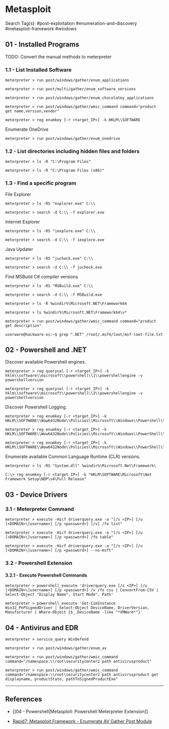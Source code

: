 # Metasploit
Search Tag(s): #post-exploitation #enumeration-and-discovery #metasploit-framework #windows

## 01 - Installed Programs

TODO: Convert the manual methods to meterpreter

### 1.1 - List Installed Software

```
meterpreter > run post/windows/gather/enum_applications

meterpreter > run post/multi/gather/enum_software_versions

meterpreter > run post/windows/gather/enum_chocolatey_applications

meterpreter > run post/windows/gather/wmic_command command="product get name,version,vendor"

meterpreter > reg enumkey [-r <target_IP>] -k HKLM\\SOFTWARE
```

Enumerate OneDrive

```
meterpreter > run post/windows/gather/enum_onedrive
```

### 1.2 - List directories including hidden files and folders

```
meterpreter > ls -R "C:\Program Files"

meterpreter > ls -R "C:\Program Files (x86)"
```

### 1.3 - Find a specific program

File Explorer

```
meterpreter > ls -RS "explorer.exe" C:\\

meterpreter > search -d C:\\ -f explorer.exe
```

Internet Explorer

```
meterpreter > ls -RS "iexplore.exe" C:\\

meterpreter > search -d C:\\ -f iexplore.exe
```

Java Updater

```
meterpreter > ls -RS "jucheck.exe" C:\\

meterpreter > search -d C:\\ -f jucheck.exe
```

Find MSBuild C# compiler versions

```
meterpreter > ls -RS "MSBuild.exe" C:\\

meterpreter > search -d C:\\ -f MSBuild.exe

meterpreter > ls -R %windir%\Microsoft.NET\Framework64

meterpreter > ls %windir%\Microsoft.NET\Framework64\v*

meterpreter > run post/windows/gather/wmic_command command="product get description"

userware@hackware-os:~$ grep ".NET" /root/.msf4/loot/msf-loot-file.txt
```

## 02 - Powershell and .NET

Discover available Powershell engines.

```
meterpreter > reg queryval [-r <target_IP>] -k hklm\\software\\microsoft\\powershell\\1\\powershellengine -v powershellversion

meterpreter > reg queryval [-r <target_IP>] -k hklm\\software\\microsoft\\powershell\\3\\powershellengine -v powershellversion
```

Discover Powershell Logging.

```
meterpreter > reg enumkey [-r <target_IP>] -k HKLM\\SOFTWARE\\Wow6432Node\\Policies\\Microsoft\\Windows\\Powershell\\Transcription

meterpreter > reg enumkey [-r <target_IP>] -k HKLM\\SOFTWARE\\Wow6432Node\\Policies\\Microsoft\\Windows\\PowerShell\\ModuleLogging

meterpreter > reg enumkey [-r <target_IP>] -k HKLM\\SOFTWARE\\Wow6432Node\\Policies\\Microsoft\\Windows\\PowerShell\\ScriptBlockLogging
```

Enumerate available Common Language Runtime (CLR) versions.

```
meterpreter > ls -RS "System.dll" %windir%\Microsoft.Net\Framework\

C:\> reg enumkey [-r <target_IP>] -k "HKLM\SOFTWARE\Microsoft\Net Framework Setup\NDP\v4\Full Release"
```

## 03 - Device Drivers

### 3.1 - Meterpreter Command

```
meterpreter > execute -Hicf driverquery.exe -a "[/s <IP>] [/u [<DOMAIN>\]username>] [/p <password>] [/v] /fo list"

meterpreter > execute -Hicf driverquery.exe -a "[/s <IP>] [/u [<DOMAIN>\]username>] [/p <password>] /fo table"

meterpreter > execute -Hicf driverquery.exe -a "[/s <IP>] [/u [<DOMAIN>\]username>] [/p <password>] --no-msft"
```

### 3.2 - Powershell Extension

#### 3.2.1 - Execute Powershell Commands

```
meterpreter > powershell_execute 'driverquery.exe [/s <IP>] [/u [<DOMAIN>\]username>] [/p <password>] /v /fo csv | ConvertFrom-CSV | Select-Object "Display Name", Start Mode", Path'

meterpreter > powershell_execute 'Get-CimInstance Win32_PnPSignedDriver | Select-Object DeviceName, DriverVersion, Manufacturer | Where-Object {$_.DeviceName -like "*VMWare*"}'
```

## 04 - Antivirus and EDR

```
meterpreter > service_query WinDefend

meterpreter > run post/windows/gather/enum_av

meterpreter > run post/windows/gather/wmic_command command="/namespace:\\root\securitycenter2 path antivirusproduct"

meterpreter > run post/windows/gather/wmic_command command="/namespace:\\root\securitycenter2 path antivirusproduct get displayname, productState, pathToSignedProductExe"
```

---
## References

- [[04 - Powershell|Metasploit: Powershell Meterpreter Extension]]

- [Rapid7: Metasploit Framework - Enumerate AV Gather Post Module](https://github.com/rapid7/metasploit-framework/blob/master/documentation/modules/post/windows/gather/enum_av.md)